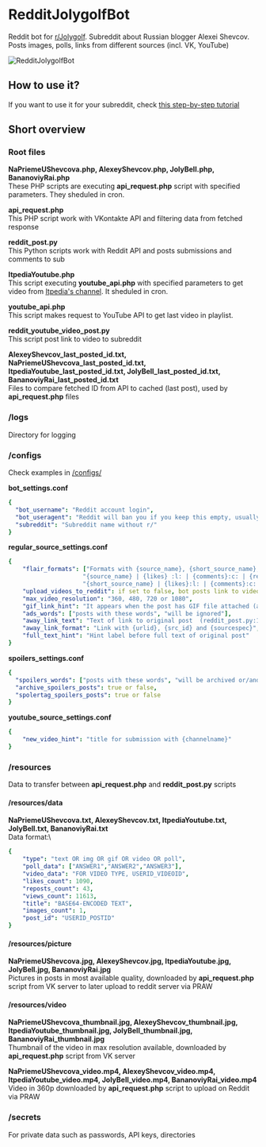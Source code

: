# RedditJolygolfBot
Reddit bot for [r/Jolygolf](https://www.reddit.com/r/Jolygolf/). Subreddit about Russian blogger Alexei Shevcov. Posts images, polls, links from different sources (incl. VK, YouTube)

![RedditJolygolfBot](https://jolybot.utidteam.com/jolygolf_banner.png)

## How to use it?
If you want to use it for your subreddit, check [this step-by-step tutorial](HowToSetup.md)

## Short overview
### Root files
**NaPriemeUShevcova.php, AlexeyShevcov.php, JolyBell.php, BananoviyRai.php**\
These PHP scripts are executing **api_request.php** script with specified parameters. They sheduled in cron.

**api_request.php**\
This PHP script work with VKontakte API and filtering data from fetched response

**reddit_post.py**\
This Python scripts work with Reddit API and posts submissions and comments to sub

**ItpediaYoutube.php**\
This script executing **youtube_api.php** with specified parameters to get video from [Itpedia's channel](https://www.youtube.com/user/itpediachannel). It sheduled in cron.

**youtube_api.php**\
This script makes request to YouTube API to get last video in playlist.

**reddit_youtube_video_post.py**\
This script post link to video to subreddit

**AlexeyShevcov_last_posted_id.txt, NaPriemeUShevcova_last_posted_id.txt, ItpediaYoutube_last_posted_id.txt, JolyBell_last_posted_id.txt, BananoviyRai_last_posted_id.txt**\
Files to compare fetched ID from API to cached (last post), used by **api_request.php** files

### /logs
Directory for logging

### /configs
Check examples in [/configs/](/configs/)

**bot_settings.conf**
```yaml
{
  "bot_username": "Reddit account login",
  "bot_useragent": "Reddit will ban you if you keep this empty, usually looks like r/SUBREDDIT bot by /u/USERNAME",
  "subreddit": "Subreddit name without r/"
}
```

**regular_source_settings.conf**
```yaml
{
    "flair_formats": ["Formats with {source_name}, {short_source_name}, {likes}, {comments}, {reposts}, {views} like these",
                     "{source_name} | {likes} :l: | {comments}:c: | {reposts}:r: | {views}:e:",
                     "{short_source_name} | {likes}:l: | {comments}:c: | {reposts}:r: | {views}:e:"],
    "upload_videos_to_reddit": if set to false, bot posts link to video,
    "max_video_resolution": "360, 480, 720 or 1080",
    "gif_link_hint": "It appears when the post has GIF file attached (api_request.php:95)",
    "ads_words": ["posts with these words", "will be ignored"],
    "away_link_text": "Text of link to original post  (reddit_post.py:145)",
    "away_link_format": "Link with {urlid}, {src_id} and {sourcespec}",
    "full_text_hint": "Hint label before full text of original post"
}
```

**spoilers_settings.conf**
```yaml
{
  "spoilers_words": ["posts with these words", "will be archived or/and spoiler-tagged"],
  "archive_spoilers_posts": true or false,
  "spolertag_spoilers_posts": true or false
}
```


**youtube_source_settings.conf**
```yaml
{
    "new_video_hint": "title for submission with {channelname}"
}
```

### /resources
Data to transfer between **api_request.php** and **reddit_post.py** scripts

#### /resources/data
**NaPriemeUShevcova.txt, AlexeyShevcov.txt, ItpediaYoutube.txt, JolyBell.txt, BananoviyRai.txt**\
Data format:\
```yaml
{
    "type": "text OR img OR gif OR video OR poll",
    "poll_data": ["ANSWER1","ANSWER2","ANSWER3"],
    "video_data": "FOR VIDEO TYPE, USERID_VIDEOID",
    "likes_count": 1090,
    "reposts_count": 43,
    "views_count": 11613,
    "title": "BASE64-ENCODED TEXT",
    "images_count": 1,
    "post_id": "USERID_POSTID"
}
```

#### /resources/picture
**NaPriemeUShevcova.jpg, AlexeyShevcov.jpg, ItpediaYoutube.jpg, JolyBell.jpg, BananoviyRai.jpg**\
Pictures in posts in most available quality, downloaded by **api_request.php** script from VK server to later upload to reddit server via PRAW

#### /resources/video
**NaPriemeUShevcova_thumbnail.jpg, AlexeyShevcov_thumbnail.jpg, ItpediaYoutube_thumbnail.jpg, JolyBell_thumbnail.jpg, BananoviyRai_thumbnail.jpg**\
Thumbnail of the video in max resolution available, downloaded by **api_request.php** script from VK server

**NaPriemeUShevcova_video.mp4, AlexeyShevcov_video.mp4, ItpediaYoutube_video.mp4, JolyBell_video.mp4, BananoviyRai_video.mp4**\
Video in 360p downloaded by **api_request.php** script to upload on Reddit via PRAW

### /secrets
For private data such as passwords, API keys, directories
